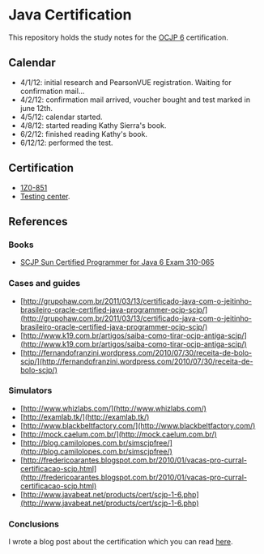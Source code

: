 Java Certification
==================

This repository holds the study notes for the [OCJP 6](http://education.oracle.com/pls/web\_prod-plq-dad/db\_pages.getpage?page\_id=41&p\_exam\_id=1Z0\_851) certification.

Calendar
--------

* 4/1/12: initial research and PearsonVUE registration. Waiting for confirmation mail...
* 4/2/12: confirmation mail arrived, voucher bought and test marked in june 12th.
* 4/5/12: calendar started.
* 4/8/12: started reading Kathy Sierra's book.
* 6/2/12: finished reading Kathy's book.
* 6/12/12: performed the test.

Certification
-------------

* [1Z0-851](http://education.oracle.com/pls/web_prod-plq-dad/db_pages.getpage?page_id=41&p_exam_id=1Z0_851
)
* [Testing center](http://www7.pearsonvue.com/Dispatcher?application=VTCLocator&action=actStartApp&v=W2L&cid=554).

References
----------

### Books

* [SCJP Sun Certified Programmer for Java 6 Exam 310-065](http://www.amazon.com/SCJP-Certified-Programmer-Java-310-065/dp/0071591060)

### Cases and guides

* [http://grupohaw.com.br/2011/03/13/certificado-java-com-o-jeitinho-brasileiro-oracle-certified-java-programmer-ocjp-scjp/](http://grupohaw.com.br/2011/03/13/certificado-java-com-o-jeitinho-brasileiro-oracle-certified-java-programmer-ocjp-scjp/)
* [http://www.k19.com.br/artigos/saiba-como-tirar-ocjp-antiga-scjp/](http://www.k19.com.br/artigos/saiba-como-tirar-ocjp-antiga-scjp/)
* [http://fernandofranzini.wordpress.com/2010/07/30/receita-de-bolo-scjp/](http://fernandofranzini.wordpress.com/2010/07/30/receita-de-bolo-scjp/)

### Simulators

* [http://www.whizlabs.com/](http://www.whizlabs.com/)
* [http://examlab.tk/](http://examlab.tk/)
* [http://www.blackbeltfactory.com/](http://www.blackbeltfactory.com/)
* [http://mock.caelum.com.br/](http://mock.caelum.com.br/)
* [http://blog.camilolopes.com.br/simscjpfree/](http://blog.camilolopes.com.br/simscjpfree/)
* [http://fredericoarantes.blogspot.com.br/2010/01/vacas-pro-curral-certificacao-scjp.html](http://fredericoarantes.blogspot.com.br/2010/01/vacas-pro-curral-certificacao-scjp.html)
* [http://www.javabeat.net/products/cert/scjp-1-6.php](http://www.javabeat.net/products/cert/scjp-1-6.php)

### Conclusions

I wrote a blog post about the certification which you can read [here](http://leafac.com/post/25734543996/yet-another-scjp-ocjp-exam-review).
